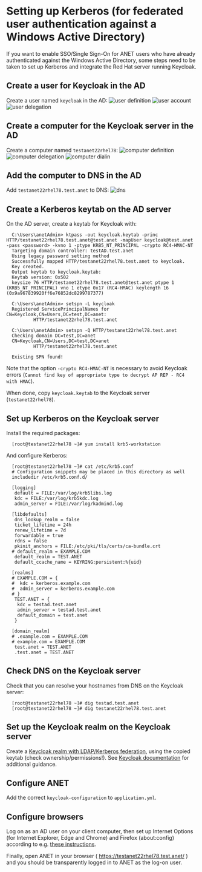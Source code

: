 # Setting up Kerberos (for federated user authentication against a Windows Active Directory)
If you want to enable SSO/Single Sign-On for ANET users who have already authenticated against the Windows Active Directory, some steps need to be taken to set up Kerberos and integrate the Red Hat server running Keycloak.

## Create a user for Keycloak in the AD
Create a user named `keycloak` in the AD:
![user definition](images/kerberos-user-general.png)
![user account](images/kerberos-user-account.png)
![user delegation](images/kerberos-user-delegation.png)

## Create a computer for the Keycloak server in the AD
Create a computer named `testanet22rhel78`:
![computer definition](images/kerberos-computer-general.png)
![computer delegation](images/kerberos-computer-delegation.png)
![computer dialin](images/kerberos-computer-dialin.png)

## Add the computer to DNS in the AD
Add `testanet22rhel78.test.anet` to DNS:
![dns](images/kerberos-dns.png)

## Create a Kerberos keytab on the AD server
On the AD server, create a keytab for Keycloak with:
```
  C:\Users\anetAdmin> ktpass -out keycloak.keytab -princ HTTP/testanet22rhel78.test.anet@test.anet -mapUser keycloak@test.anet -pass <password> -kvno 1 -ptype KRB5_NT_PRINCIPAL -crypto RC4-HMAC-NT
  Targeting domain controller: testAD.test.anet
  Using legacy password setting method
  Successfully mapped HTTP/testanet22rhel78.test.anet to keycloak.
  Key created.
  Output keytab to keycloak.keytab:
  Keytab version: 0x502
  keysize 76 HTTP/testanet22rhel78.test.anet@test.anet ptype 1 (KRB5_NT_PRINCIPAL) vno 1 etype 0x17 (RC4-HMAC) keylength 16 (0x9a967839920ff6e76852dc8299787377)

  C:\Users\anetAdmin> setspn -L keycloak
  Registered ServicePrincipalNames for CN=Keycloak,CN=Users,DC=test,DC=anet:
          HTTP/testanet22rhel78.test.anet

  C:\Users\anetAdmin> setspn -Q HTTP/testanet22rhel78.test.anet
  Checking domain DC=test,DC=anet
  CN=Keycloak,CN=Users,DC=test,DC=anet
          HTTP/testanet22rhel78.test.anet

  Existing SPN found!
```
Note that the option `-crypto RC4-HMAC-NT` is necessary to avoid Keycloak errors (`Cannot find key of appropriate type to decrypt AP REP - RC4 with HMAC`).

When done, copy `keycloak.keytab` to the Keycloak server (`testanet22rhel78`).

## Set up Kerberos on the Keycloak server
Install the required packages:
```
  [root@testanet22rhel78 ~]# yum install krb5-workstation
```
And configure Kerberos:
```
  [root@testanet22rhel78 ~]# cat /etc/krb5.conf
  # Configuration snippets may be placed in this directory as well
  includedir /etc/krb5.conf.d/

  [logging]
   default = FILE:/var/log/krb5libs.log
   kdc = FILE:/var/log/krb5kdc.log
   admin_server = FILE:/var/log/kadmind.log

  [libdefaults]
   dns_lookup_realm = false
   ticket_lifetime = 24h
   renew_lifetime = 7d
   forwardable = true
   rdns = false
   pkinit_anchors = FILE:/etc/pki/tls/certs/ca-bundle.crt
  # default_realm = EXAMPLE.COM
   default_realm = TEST.ANET
   default_ccache_name = KEYRING:persistent:%{uid}

  [realms]
  # EXAMPLE.COM = {
  #  kdc = kerberos.example.com
  #  admin_server = kerberos.example.com
  # }
   TEST.ANET = {
    kdc = testad.test.anet
    admin_server = testad.test.anet
    default_domain = test.anet
   }

  [domain_realm]
  # .example.com = EXAMPLE.COM
  # example.com = EXAMPLE.COM
   test.anet = TEST.ANET
   .test.anet = TEST.ANET
```

## Check DNS on the Keycloak server
Check that you can resolve your hostnames from DNS on the Keycloak server:
```
  [root@testanet22rhel78 ~]# dig testad.test.anet
  [root@testanet22rhel78 ~]# dig testanet22rhel78.test.anet
```

## Set up the Keycloak realm on the Keycloak server
Create a [Keycloak realm with LDAP/Kerberos federation](keycloak.md#ad), using the copied keytab (check ownership/permissions!). See [Keycloak documentation](https://www.keycloak.org/docs/latest/server_admin/index.html#_kerberos) for additional guidance.

## Configure ANET
Add the correct `keycloak-configuration` to `application.yml`.

## Configure browsers
Log on as an AD user on your client computer, then set up Internet Options (for Internet Explorer, Edge and Chrome) and Firefox (about:config) according to e.g. [these instructions](https://active-directory-wp.com/docs/Networking/Single_Sign_On/Configure_browsers_to_use_Kerberos.html).

Finally, open ANET in your browser ( https://testanet22rhel78.test.anet/ ) and you should be transparently logged in to ANET as the log-on user. 
